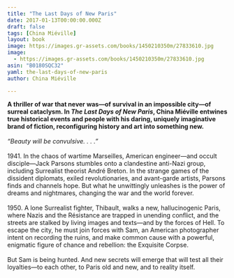 ```yaml
---
title: "The Last Days of New Paris"
date: 2017-01-13T00:00:00.000Z
draft: false
tags: [China Miéville]
layout: book
image: https://images.gr-assets.com/books/1450210350m/27833610.jpg
image: 
  - https://images.gr-assets.com/books/1450210350m/27833610.jpg
asin: "B0180SQC32"
yaml: the-last-days-of-new-paris
author: China Miéville

---
```


**A thriller of war that never was—of survival in an impossible city—of surreal cataclysm. In *The Last Days of New Paris*, China Miéville entwines true historical events and people with his daring, uniquely imaginative brand of fiction, reconfiguring history and art into something new.**  
    
*“Beauty will be convulsive. . . .”*  
    
 1941. In the chaos of wartime Marseilles, American engineer—and occult disciple—Jack Parsons stumbles onto a clandestine anti-Nazi group, including Surrealist theorist André Breton. In the strange games of the dissident diplomats, exiled revolutionaries, and avant-garde artists, Parsons finds and channels hope. But what he unwittingly unleashes is the power of dreams and nightmares, changing the war and the world forever.  
    
 1950. A lone Surrealist fighter, Thibault, walks a new, hallucinogenic Paris, where Nazis and the Résistance are trapped in unending conflict, and the streets are stalked by living images and texts—and by the forces of Hell. To escape the city, he must join forces with Sam, an American photographer intent on recording the ruins, and make common cause with a powerful, enigmatic figure of chance and rebellion: the Exquisite Corpse.  
    
 But Sam is being hunted. And new secrets will emerge that will test all their loyalties—to each other, to Paris old and new, and to reality itself.  
  